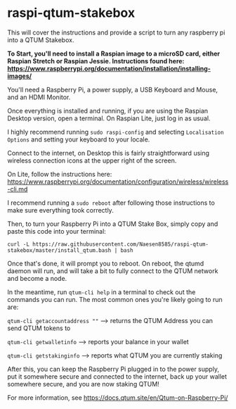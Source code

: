 
# raspi-qtum-stakebox
This will cover the instructions and provide a script to turn any raspberry pi into a QTUM Stakebox.



**To Start, you'll need to install a Raspian image to a microSD card, either Raspian Stretch or Raspian Jessie. Instructions found here: https://www.raspberrypi.org/documentation/installation/installing-images/**

You'll need a Raspberry Pi, a power supply, a USB Keyboard and Mouse, and an HDMI Monitor.

Once everything is installed and running, if you are using the Raspian Desktop version, open a terminal.
On Raspian Lite, just log in as usual.

I highly recommend running `sudo raspi-config` and selecting `Localisation Options` and setting your keyboard to your locale.

Connect to the internet, on Desktop this is fairly straightforward using wireless connection icons at the upper right of the screen.

On Lite, follow the instructions here: https://www.raspberrypi.org/documentation/configuration/wireless/wireless-cli.md

I recommend running a `sudo reboot` after following those instructions to make sure everything took correctly.

Then, to turn your Raspberry Pi into a QTUM Stake Box, simply copy and paste this code into your terminal:

`curl -L https://raw.githubusercontent.com/Naesen8585/raspi-qtum-stakebox/master/install_qtum.bash | bash`

Once that's done, it will prompt you to reboot. On reboot, the qtumd daemon will run, and will take a bit to fully connect to the QTUM network and become a node.

In the meantime, run `qtum-cli help` in a terminal to check out the commands you can run. The most common ones you're likely going to run are:

`qtum-cli getaccountaddress ""` --> returns the QTUM Address you can send QTUM tokens to

`qtum-cli getwalletinfo` --> reports your balance in your wallet

`qtum-cli getstakinginfo` --> reports what QTUM you are currently staking

After this, you can keep the Raspberry Pi plugged in to the power supply, put it somewhere secure and connected to the internet, back up your wallet somewhere secure, and you are now staking QTUM!


For more information, see https://docs.qtum.site/en/Qtum-on-Raspberry-Pi/
